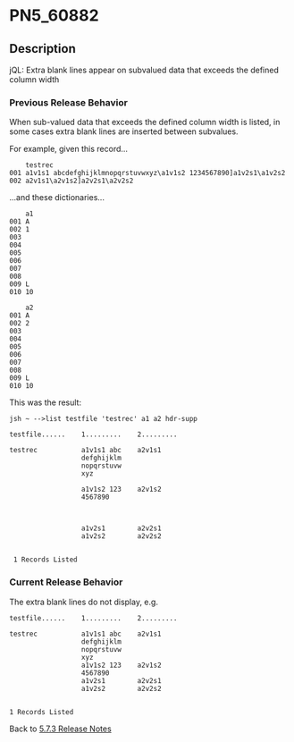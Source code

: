 # PN5_60882

<PageHeader />

## Description

jQL: Extra blank lines appear on subvalued data that exceeds the defined column width

### Previous Release Behavior

When sub-valued data that exceeds the defined column width is listed, in some cases extra blank lines are inserted between subvalues.

For example, given this record...

```
    testrec
001 a1v1s1 abcdefghijklmnopqrstuvwxyz\a1v1s2 1234567890]a1v2s1\a1v2s2
002 a2v1s1\a2v1s2]a2v2s1\a2v2s2
```

...and these dictionaries...

```
    a1
001 A
002 1
003
004
005
006
007
008
009 L
010 10

    a2
001 A
002 2
003
004
005
006
007
008
009 L
010 10
```

This was the result:

```
jsh ~ -->list testfile 'testrec' a1 a2 hdr-supp

testfile......    1.........    2.........

testrec           a1v1s1 abc    a2v1s1
                  defghijklm
                  nopqrstuvw
                  xyz

                  a1v1s2 123    a2v1s2
                  4567890



                  a1v2s1        a2v2s1
                  a1v2s2        a2v2s2


 1 Records Listed
```

### Current Release Behavior

The extra blank lines do not display, e.g.

```
testfile......    1.........    2.........

testrec           a1v1s1 abc    a2v1s1
                  defghijklm
                  nopqrstuvw
                  xyz
                  a1v1s2 123    a2v1s2
                  4567890
                  a1v2s1        a2v2s1
                  a1v2s2        a2v2s2


1 Records Listed
```

Back to [5.7.3 Release Notes](./../jbase-5.7.3-release-notes/README.md)
  
<PageFooter />
